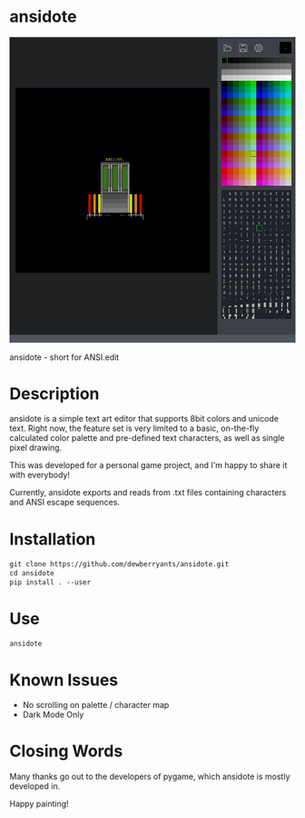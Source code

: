 # ansidote

<img alt="Screenshot" src="docs/screen.webp"/>

ansidote - short for ANSI.edit

# Description
ansidote is a simple text art editor that supports
8bit colors and unicode text. Right now, the feature
set is very limited to a basic, on-the-fly calculated
color palette and pre-defined text characters, as
well as single pixel drawing.

This was developed for a personal game project, and
I'm happy to share it with everybody!

Currently, ansidote exports and reads from .txt files
containing characters and ANSI escape sequences.

# Installation
    git clone https://github.com/dewberryants/ansidote.git
    cd ansidote
    pip install . --user

# Use
    ansidote

# Known Issues
 * No scrolling on palette / character map
 * Dark Mode Only

# Closing Words

Many thanks go out to the developers of pygame,
which ansidote is mostly developed in.

Happy painting!
